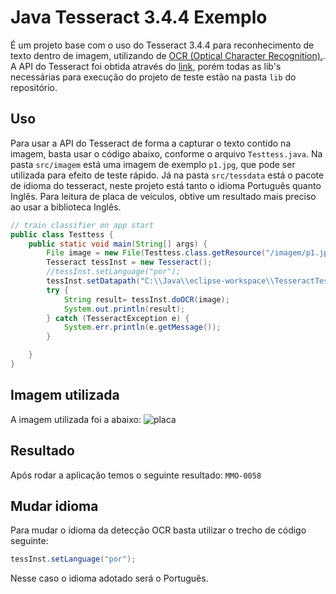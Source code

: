 # Java Tesseract 3.4.4 Exemplo

É um projeto base com o uso do Tesseract 3.4.4 para reconhecimento de texto dentro de imagem, utilizando de [OCR (Optical Character Recognition).](https://pt.wikipedia.org/wiki/Reconhecimento_ótico_de_caracteres).
A API do Tesseract foi obtida através do [link](https://sourceforge.net/projects/tess4j/), porém todas as lib's necessárias para execução do projeto de teste estão na pasta ```lib``` do repositório.

## Uso
Para usar a API do Tesseract de forma a capturar o texto contido na imagem, basta usar o código abaixo, conforme o arquivo ```Testtess.java```.
Na pasta ```src/imagem``` está uma imagem de exemplo ```p1.jpg```, que pode ser utilizada para efeito de teste rápido. Já na pasta ```src/tessdata``` está o pacote de idioma do tesseract, neste projeto está tanto o idioma Português quanto Inglês.
Para leitura de placa de veículos, obtive um resultado mais preciso ao usar a biblioteca Inglês.

```java
// train classifier on app start
public class Testtess {
    public static void main(String[] args) {
        File image = new File(Testtess.class.getResource("/imagem/p1.jpg").getFile());
        Tesseract tessInst = new Tesseract();
        //tessInst.setLanguage("por");
        tessInst.setDatapath("C:\\Java\\eclipse-workspace\\TesseractTest\\src");
        try {
            String result= tessInst.doOCR(image);
            System.out.println(result);
        } catch (TesseractException e) {
            System.err.println(e.getMessage());
        }

    }
}
```
## Imagem utilizada
A imagem utilizada foi a abaixo:
![placa](https://github.com/slompo/Tesseract-Example/blob/master/src/imagem/p1.jpg)

## Resultado
Após rodar a aplicação temos o seguinte resultado:
``` MMO-0058 ```

## Mudar idioma
Para mudar o idioma da detecção OCR basta utilizar o trecho de código seguinte:
```java
tessInst.setLanguage("por");
```
Nesse caso o idioma adotado será o Português.
